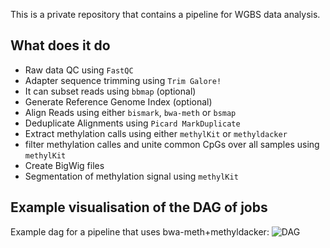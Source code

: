 This is a private repository that contains a pipeline for WGBS data analysis. 

## What does it do
- Raw data QC using `FastQC`
- Adapter sequence trimming using `Trim Galore!`
- It can subset reads using `bbmap` (optional)
- Generate Reference Genome Index (optional)
- Align Reads using either `bismark`, `bwa-meth` or `bsmap`
- Deduplicate Alignments using `Picard MarkDuplicate`
- Extract methylation calls using either `methylKit` or `methyldacker`
- filter methylation calles and unite common CpGs over all samples using `methylKit`
- Create BigWig files
- Segmentation of methylation signal using `methylKit`

## Example visualisation of the DAG of jobs
Example dag for a pipeline that uses bwa-meth+methyldacker:
![DAG](http://github.com/katwre/makeWGBSnake/blob/master/dags/dag_21_08_2019_bwameth.svg "DAG")

